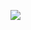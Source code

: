 ![](http://www.plantuml.com/plantuml/proxy?cache=no&src=https://raw.githubusercontent.com/oleksandrblazhko/ai-212-socheslo/laboratory-work-7/2-SoftwareDesign/2.7-PlantUML/DataModel.puml)
